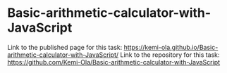 # Basic-arithmetic-calculator-with-JavaScript
Link to the published page for this task: https://kemi-ola.github.io/Basic-arithmetic-calculator-with-JavaScript/
Link to the repository for this task:  https://github.com/Kemi-Ola/Basic-arithmetic-calculator-with-JavaScript
